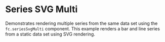 # Series SVG Multi

Demonstrates rendering multiple series from the same data set using the `fc.seriesSvgMulti` component. This example renders a bar and line series from a static data set using SVG rendering.
